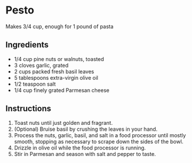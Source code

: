 # Pesto

Makes 3/4 cup, enough for 1 pound of pasta

## Ingredients

- 1/4 cup pine nuts or walnuts, toasted
- 3 cloves garlic, grated
- 2 cups packed fresh basil leaves
- 5 tablespoons extra-virgin olive oil
- 1/2 teaspoon salt
- 1/4 cup finely grated Parmesan cheese

## Instructions

1. Toast nuts until just golden and fragrant.
2. (Optional) Bruise basil by crushing the leaves in your hand.
3. Process the nuts, garlic, basil, and salt in a food processor until mostly smooth, stopping as necessary to scrape down the sides of the bowl.
4. Drizzle in olive oil while the food processor is running.
5. Stir in Parmesan and season with salt and pepper to taste.
